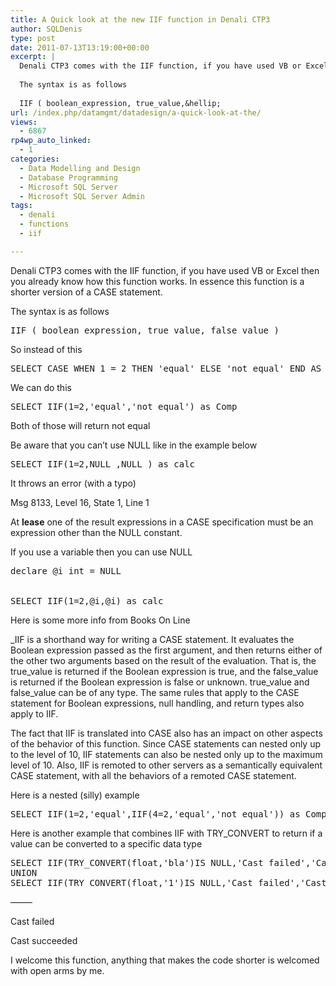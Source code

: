 ```yaml
---
title: A Quick look at the new IIF function in Denali CTP3
author: SQLDenis
type: post
date: 2011-07-13T13:19:00+00:00
excerpt: |
  Denali CTP3 comes with the IIF function, if you have used VB or Excel then you already know how this function works. In essence this function is a shorter version of a CASE statement. 
  
  The syntax is as follows
  
  IIF ( boolean_expression, true_value,&hellip;
url: /index.php/datamgmt/datadesign/a-quick-look-at-the/
views:
  - 6867
rp4wp_auto_linked:
  - 1
categories:
  - Data Modelling and Design
  - Database Programming
  - Microsoft SQL Server
  - Microsoft SQL Server Admin
tags:
  - denali
  - functions
  - iif

---
```

Denali CTP3 comes with the IIF function, if you have used VB or Excel then you already know how this function works. In essence this function is a shorter version of a CASE statement. 

The syntax is as follows

<pre>IIF ( boolean_expression, true_value, false_value )</pre>

So instead of this

<pre>SELECT CASE WHEN 1 = 2 THEN 'equal' ELSE 'not equal' END AS Comp</pre>

We can do this

<pre>SELECT IIF(1=2,'equal','not equal') as Comp</pre>

Both of those will return not equal

Be aware that you can&#8217;t use NULL like in the example below

<pre>SELECT IIF(1=2,NULL ,NULL ) as calc</pre>

It throws an error (with a typo)

Msg 8133, Level 16, State 1, Line 1
  
At **lease** one of the result expressions in a CASE specification must be an expression other than the NULL constant.

If you use a variable then you can use NULL

<pre>declare @i int = NULL 


SELECT IIF(1=2,@i,@i) as calc</pre>

Here is some more info from Books On Line

_IIF is a shorthand way for writing a CASE statement. It evaluates the Boolean expression passed as the first argument, and then returns either of the other two arguments based on the result of the evaluation. That is, the true\_value is returned if the Boolean expression is true, and the false\_value is returned if the Boolean expression is false or unknown. true\_value and false\_value can be of any type. The same rules that apply to the CASE statement for Boolean expressions, null handling, and return types also apply to IIF.</p> 

The fact that IIF is translated into CASE also has an impact on other aspects of the behavior of this function. Since CASE statements can nested only up to the level of 10, IIF statements can also be nested only up to the maximum level of 10. Also, IIF is remoted to other servers as a semantically equivalent CASE statement, with all the behaviors of a remoted CASE statement.</em>

Here is a nested (silly) example

<pre>SELECT IIF(1=2,'equal',IIF(4=2,'equal','not equal')) as Comp</pre>

Here is another example that combines IIF with TRY_CONVERT to return if a value can be converted to a specific data type

<pre>SELECT IIF(TRY_CONVERT(float,'bla')IS NULL,'Cast failed','Cast succeeded')
UNION
SELECT IIF(TRY_CONVERT(float,'1')IS NULL,'Cast failed','Cast succeeded')</pre>

&#8212;&#8212;&#8211;
  
Cast failed
  
Cast succeeded

I welcome this function, anything that makes the code shorter is welcomed with open arms by me.